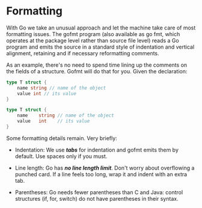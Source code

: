 # Formatting

With Go we take an unusual approach and let the machine take care of most formatting issues. The gofmt program (also available as go fmt, which operates at the package level rather than source file level) reads a Go program and emits the source in a standard style of indentation and vertical alignment, retaining and if necessary reformatting comments.

As an example, there's no need to spend time lining up the comments on the fields of a structure. Gofmt will do that for you. Given the declaration:

```go
type T struct {
    name string // name of the object
    value int // its value
}

type T struct {
    name    string // name of the object
    value   int    // its value
}
```

Some formatting details remain. Very briefly:

* Indentation: We use **_tabs_** for indentation and gofmt emits them by default. Use spaces only if you must.

* Line length: Go has **_no line length limit_**. Don't worry about overflowing a punched card. If a line feels too long, wrap it and indent with an extra tab.

* Parentheses: Go needs fewer parentheses than C and Java: control structures (if, for, switch) do not have parentheses in their syntax.